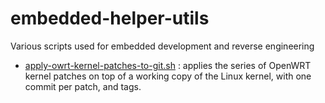 embedded-helper-utils
=====================

Various scripts used for embedded development and reverse engineering

* [apply-owrt-kernel-patches-to-git.sh](apply-owrt-kernel-patches-to-git.sh) : applies the series of OpenWRT kernel patches on top of a working copy of the Linux kernel, with one commit per patch, and tags.
